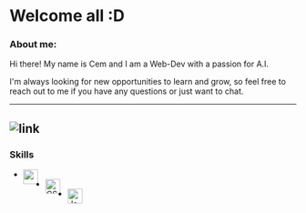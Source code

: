 # Welcome all :D
### About me:
Hi there! My name is Cem and I am a Web-Dev with a passion for A.I.

I'm always looking for new opportunities to learn and grow, so feel free to reach out to me if you have any questions or just want to chat.  

---  

![link](https://media.springernature.com/lw630/nature-cms/uploads/collections/AI_HERO-58306268c6f4b659459f5b7b2dd3e8a5.jpg)
---
### Skills

- <img align="left" alt="" width="26px" src="https://cdn.jsdelivr.net/gh/devicons/devicon/icons/html5/html5-original.svg" style="padding-right:10px;" />
- <img align="left" alt="CSS3" width="26px" src="https://cdn.jsdelivr.net/gh/devicons/devicon/icons/css3/css3-original.svg" style="padding-right:10px;" />
- <img align="left" alt="JavaScript" width="26px" src="https://cdn.jsdelivr.net/gh/devicons/devicon/icons/javascript/javascript-original.svg" style="padding-right:10px;" />

